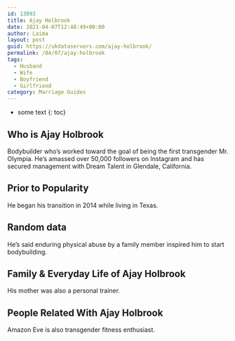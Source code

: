 ```yaml
---
id: 13093
title: Ajay Holbrook
date: 2021-04-07T12:48:49+00:00
author: Laima
layout: post
guid: https://ukdataservers.com/ajay-holbrook/
permalink: /04/07/ajay-holbrook
tags:
  - Husband
  - Wife
  - Boyfriend
  - Girlfriend
category: Marriage Guides
---
```


* some text
{: toc}


## Who is Ajay Holbrook
                  
                  
                  
Bodybuilder who&#8217;s worked toward the goal of being the first transgender Mr. Olympia. He&#8217;s amassed over 50,000 followers on Instagram and has secured management with Dream Talent in Glendale, California. 
                  
              
            
              
            
                
                
                
## Prior to Popularity
                  
                  
                  
He began his transition in 2014 while living in Texas.  
                  
              
            
              
            
                
                
                
## Random data
                  
                  
                  
He&#8217;s said enduring physical abuse by a family member inspired him to start bodybuilding. 
                  
              
            
              
            
                
                
                
## Family & Everyday Life of Ajay Holbrook
                  
                  
                  
His mother was also a personal trainer. 
                  
              
            
              
            
                
                
                
## People Related With Ajay Holbrook
                  
                  
                  
Amazon Eve is also transgender fitness enthusiast.
                  
              
            
              
            
                
              
            
              
              
            
            
              
            
          
          
          